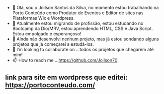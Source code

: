 - 👋 Olá, sou o Joilson Santos da Silva, no momento estou trabalhando na Porto Conteúdo como  Produtor de Eventos e Editor de sites nas Plataformas Wix e Wordpress.
- 👀  Atualmente estou migrando de profissão, estou estudando no Bootcamp da Dio/MRV, estou aprendendo HTML, CSS e Java Script. Estou empolgado e esperançoso!
- 🌱 Ainda não desenvolvi nenhum projeto, mas já estou sondando alguns projetos que já começarei a estudá-los.
- 💞️ I’m looking to collaborate on ...todos os projetos que chegarem até mim!
- 📫 How to reach me ...https://github.com/Joilson70
## link para site em wordpress que editei: https://portoconteudo.com/
<!---
Joilson70/Joilson70 is a ✨ special ✨ repository because its `README.md` (this file) appears on your GitHub profile.
You can click the Preview link to take a look at your changes.
--->
